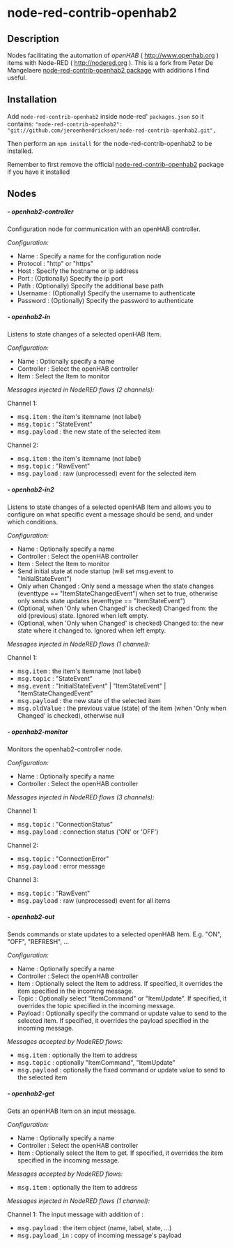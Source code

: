 # node-red-contrib-openhab2
## Description

Nodes facilitating the automation of *openHAB* ( <http://www.openhab.org> ) items with Node-RED ( <http://nodered.org> ). This is a fork from Peter De Mangelaere [node-red-contrib-openhab2 package](https://flows.nodered.org/node/node-red-contrib-openhab2) with additions I find useful.

## Installation

Add `node-red-contrib-openhab2` inside node-red' `packages.json` so it contains:
  `"node-red-contrib-openhab2": "git://github.com/jeroenhendricksen/node-red-contrib-openhab2.git",`

Then perform an `npm install` for the node-red-contrib-openhab2 to be installed.

Remember to first remove the official [node-red-contrib-openhab2](https://flows.nodered.org/node/node-red-contrib-openhab2) package if you have it installed

## Nodes

##### - openhab2-controller

Configuration node for communication with an openHAB controller.

*Configuration:*
- Name : Specify a name for the configuration node
- Protocol : "http" or "https"
- Host : Specify the hostname or ip address
- Port : (Optionally) Specify the ip port
- Path : (Optionally) Specify the additional base path
- Username : (Optionally) Specify the username to authenticate
- Password : (Optionally) Specify the password to authenticate

##### - openhab2-in

Listens to state changes of a selected openHAB Item.

*Configuration:*
- Name : Optionally specify a name
- Controller : Select the openHAB controller
- Item : Select the Item to monitor

*Messages injected in NodeRED flows (2 channels):*

Channel 1:
- <kbd>msg.item</kbd> : the item's itemname (not label)
- <kbd>msg.topic</kbd> : "StateEvent"
- <kbd>msg.payload</kbd> : the new state of the selected item

Channel 2:
- <kbd>msg.item</kbd> : the item's itemname (not label)
- <kbd>msg.topic</kbd> : "RawEvent"
- <kbd>msg.payload</kbd> :  raw (unprocessed) event for the selected item

##### - openhab2-in2

Listens to state changes of a selected openHAB Item and allows you to configure on what specific event a message should be send, and under which conditions.

*Configuration:*
- Name : Optionally specify a name
- Controller : Select the openHAB controller
- Item : Select the Item to monitor
- Send initial state at node startup (will set msg.event to "InitialStateEvent") 
- Only when Changed : Only send a message when the state changes (eventtype == "ItemStateChangedEvent") when set to true, otherwise only sends state updates (eventtype == "ItemStateEvent")
- (Optional, when 'Only when Changed' is checked) Changed from: the old (previous) state. Ignored when left empty.
- (Optional, when 'Only when Changed' is checked) Changed to: the new state where it changed to. Ignored when left empty.

*Messages injected in NodeRED flows (1 channel):*

Channel 1:
- <kbd>msg.item</kbd> : the item's itemname (not label)
- <kbd>msg.topic</kbd> : "StateEvent"
- <kbd>msg.event</kbd> : "InitialStateEvent" | "ItemStateEvent" | "ItemStateChangedEvent"
- <kbd>msg.payload</kbd> : the new state of the selected item
- <kbd>msg.oldValue</kbd> : the previous value (state) of the item (when 'Only when Changed' is checked), otherwise null

##### - openhab2-monitor

Monitors the openhab2-controller node.

*Configuration:*
- Name : Optionally specify a name
- Controller : Select the openHAB controller

*Messages injected in NodeRED flows (3 channels):*

Channel 1:
- <kbd>msg.topic</kbd> : "ConnectionStatus"
- <kbd>msg.payload</kbd> : connection status ('ON' or 'OFF')

Channel 2:
- <kbd>msg.topic</kbd> : "ConnectionError"
- <kbd>msg.payload</kbd> : error message

Channel 3:
- <kbd>msg.topic</kbd> : "RawEvent"
- <kbd>msg.payload</kbd> :  raw (unprocessed) event for all items

##### - openhab2-out

Sends commands or state updates to a selected openHAB Item.
E.g. "ON", "OFF", "REFRESH", ... 

*Configuration:*
- Name : Optionally specify a name
- Controller : Select the openHAB controller
- Item :  Optionally select the Item to address. If specified, it overrides the item specified in the incoming message.
- Topic : Optionally select "ItemCommand" or "ItemUpdate". If specified, it overrides the topic specified in the incoming message. 
- Payload : Optionally specify the command or update value to send to the selected item. If specified, it overrides the payload specified in the incoming message.


*Messages accepted by NodeRED flows:*

- <kbd>msg.item</kbd> : optionally the Item to address
- <kbd>msg.topic</kbd> :  optionally "ItemCommand", "ItemUpdate"
- <kbd>msg.payload</kbd> : optionally the fixed command or update value to send to the selected item

##### - openhab2-get

Gets an openHAB Item on an input message.

*Configuration:*
- Name : Optionally specify a name
- Controller : Select the openHAB controller
- Item : Optionally select the Item to get. If specified, it overrides the item specified in the incoming message.

*Messages accepted by NodeRED flows:*

- <kbd>msg.item</kbd> : optionally the Item to address

*Messages injected in NodeRED flows (1 channel):*

Channel 1:
The input message with addition of :
- <kbd>msg.payload</kbd> : the item object (name, label, state, ...)
- <kbd>msg.payload_in</kbd> : copy of incoming message's payload

